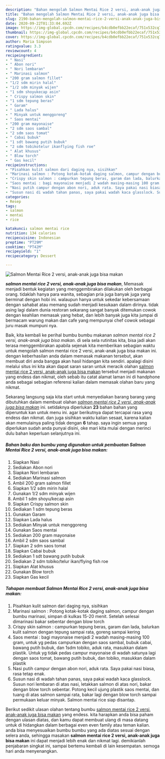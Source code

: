 ```yaml
---
description: "Bahan mengolah Salmon Mentai Rice 2 versi, anak-anak juga bisa makan, Menggugah Selera"
title: "Bahan mengolah Salmon Mentai Rice 2 versi, anak-anak juga bisa makan, Menggugah Selera"
slug: 2190-bahan-mengolah-salmon-mentai-rice-2-versi-anak-anak-juga-bisa-makan-menggugah-selera
date: 2020-09-22T01:33:04.692Z
image: https://img-global.cpcdn.com/recipes/b4cdb0efbb22ecaf/751x532cq70/salmon-mentai-rice-2-versi-anak-anak-juga-bisa-makan-foto-resep-utama.jpg
thumbnail: https://img-global.cpcdn.com/recipes/b4cdb0efbb22ecaf/751x532cq70/salmon-mentai-rice-2-versi-anak-anak-juga-bisa-makan-foto-resep-utama.jpg
cover: https://img-global.cpcdn.com/recipes/b4cdb0efbb22ecaf/751x532cq70/salmon-mentai-rice-2-versi-anak-anak-juga-bisa-makan-foto-resep-utama.jpg
author: Maria Simpson
ratingvalue: 3.3
reviewcount: 4
recipeingredient:
- " Nasi"
- " Abon nori"
- " Nori lembaran"
- " Marinasi salmon"
- "200 gram salmon fillet"
- "1/2 sdm mirin halal"
- "1/2 sdm minyak wijen"
- "1 sdm shoyukecap asin"
- " Crispy salmon skin"
- "1 sdm tepung beras"
- " Garam"
- " Lada halus"
- " Minyak untuk menggoreng"
- " Saos mentai"
- "200 gram mayonaise"
- "2 sdm saos sambal"
- "2 sdm saos tomat"
- " Cabai bubuk"
- "1 sdt bawang putih bubuk"
- "2 sdm tobikotelur ikanflying fish roe"
- " Alat khusus"
- " Blow torch"
- " Gas kecil"
recipeinstructions:
- "Pisahkan kulit salmon dari daging nya, sisihkan"
- "Marinasi salmon : Potong kotak-kotak daging salmon, campur dengan bumbu marinasi, simpan di kulkas 15-20 menit. Setelah selesai dimarinasi bakar sebentar dengan blow torch"
- "Crispy skin salmon : campurkan tepung beras, garam dan lada, balurkan kulit salmon dengan tepung sampai rata, goreng sampai kering"
- "Saos mentai : bagi mayonaise menjadi 2 wadah masing-masing 100 gram, untuk yg pedas campurkan dengan saos sambal, bubuk cabai, bawang putih bubuk, dan 1sdm tobiko, aduk rata, masukkan dalam plastik. Untuk yg tidak pedas campur mayonaise di wadah satunya lagi dengan saos tomat, bawang putih bubuk, dan tobiko, masukkan dalam plastik"
- "Nasi putih campur dengan abon nori, aduk rata. Saya pakai nasi biasa, rasa tetap enak."
- "Susun nasi di wadah tahan panas, saya pakai wadah kaca glasslock. Susun nori lembaran di atas nasi, letakkan salmon di atas nori, bakar dengan blow torch sebentar. Potong kecil ujung plastik saos mentai, dan tuang di atas salmon sampai rata, bakar lagi dengan blow torch sampai permukaan keluar minyak. Salmon mentai rice siap disantap."
categories:
- Resep
tags:
- salmon
- mentai
- rice

katakunci: salmon mentai rice 
nutrition: 134 calories
recipecuisine: Indonesian
preptime: "PT29M"
cooktime: "PT42M"
recipeyield: "1"
recipecategory: Dessert

---
```



![Salmon Mentai Rice 2 versi, anak-anak juga bisa makan](https://img-global.cpcdn.com/recipes/b4cdb0efbb22ecaf/751x532cq70/salmon-mentai-rice-2-versi-anak-anak-juga-bisa-makan-foto-resep-utama.jpg)

<b><i>salmon mentai rice 2 versi, anak-anak juga bisa makan</i></b>, Memasak menjadi bentuk kegiatan yang menggembirakan dilakukan oleh berbagai orang. tidaklah hanya para wanita, sebagian pria juga banyak juga yang berminat dengan hobi ini. walaupun hanya untuk sekedar kebersamaan dengan sahabat atau memang sudah menjadi kesukaan dalam dirinya. tidak asing lagi dalam dunia restoran sekarang sangat banyak ditemukan cowok dengan keahlian memasak yang hebat, dan lebih banyak juga kita jumpai di bermacam warung makan dan cafe yang mempunyai chef cowok sebagai juru masak mumpuni nya.

Baik, kita kembali ke perihal bumbu bumbu makanan <i>salmon mentai rice 2 versi, anak-anak juga bisa makan</i>. di sela sela rutinitas kita, bisa jadi akan terasa menggembirakan apabila sejenak kita memberikan sebagian waktu untuk mengolah salmon mentai rice 2 versi, anak-anak juga bisa makan ini. dengan keberhasilan anda dalam memasak makanan tersebut, akan membuat diri anda bangga akan hasil hidangan kita sendiri. apalagi disini melalui situs ini kita akan dapat saran saran untuk meracik olahan <u>salmon mentai rice 2 versi, anak-anak juga bisa makan</u> tersebut menjadi makanan yang endess dan nikmat, oleh sebab itu catat alamat laman ini di handphone anda sebagai sebagian referensi kalian dalam memasak olahan baru yang nikmat.




Sekarang langsung saja kita start untuk menyediakan barang barang yang dibutuhkan dalam membuat olahan <u><i>salmon mentai rice 2 versi, anak-anak juga bisa makan</i></u> ini. setidaknya diperlukan <b>23</b> bahan bahan yang diperuntuk kan untuk menu ini. agar berikutnya dapat tercapai rasa yang endess dan nikmat. dan juga sisihkan waktu kalian sesaat, karena kalian akan memulainya paling tidak dengan <b>6</b> tahap. saya ingin semua yang diperlukan sudah anda punyai disini, oke mari kita mulai dengan merinci dulu bahan keperluan selanjutnya ini.

<!--inarticleads1-->

##### Bahan baku dan bumbu yang digunakan untuk pembuatan Salmon Mentai Rice 2 versi, anak-anak juga bisa makan:

1. Siapkan  Nasi
1. Sediakan  Abon nori
1. Siapkan  Nori lembaran
1. Sediakan  Marinasi salmon
1. Ambil 200 gram salmon fillet
1. Siapkan 1/2 sdm mirin halal
1. Gunakan 1/2 sdm minyak wijen
1. Ambil 1 sdm shoyu/kecap asin
1. Siapkan  Crispy salmon skin
1. Sediakan 1 sdm tepung beras
1. Gunakan  Garam
1. Siapkan  Lada halus
1. Sediakan  Minyak untuk menggoreng
1. Gunakan  Saos mentai
1. Sediakan 200 gram mayonaise
1. Ambil 2 sdm saos sambal
1. Siapkan 2 sdm saos tomat
1. Siapkan  Cabai bubuk
1. Sediakan 1 sdt bawang putih bubuk
1. Sediakan 2 sdm tobiko/telur ikan/flying fish roe
1. Siapkan  Alat khusus
1. Gunakan  Blow torch
1. Siapkan  Gas kecil




<!--inarticleads2-->

##### Tahapan membuat Salmon Mentai Rice 2 versi, anak-anak juga bisa makan:

1. Pisahkan kulit salmon dari daging nya, sisihkan
1. Marinasi salmon : Potong kotak-kotak daging salmon, campur dengan bumbu marinasi, simpan di kulkas 15-20 menit. Setelah selesai dimarinasi bakar sebentar dengan blow torch
1. Crispy skin salmon : campurkan tepung beras, garam dan lada, balurkan kulit salmon dengan tepung sampai rata, goreng sampai kering
1. Saos mentai : bagi mayonaise menjadi 2 wadah masing-masing 100 gram, untuk yg pedas campurkan dengan saos sambal, bubuk cabai, bawang putih bubuk, dan 1sdm tobiko, aduk rata, masukkan dalam plastik. Untuk yg tidak pedas campur mayonaise di wadah satunya lagi dengan saos tomat, bawang putih bubuk, dan tobiko, masukkan dalam plastik
1. Nasi putih campur dengan abon nori, aduk rata. Saya pakai nasi biasa, rasa tetap enak.
1. Susun nasi di wadah tahan panas, saya pakai wadah kaca glasslock. Susun nori lembaran di atas nasi, letakkan salmon di atas nori, bakar dengan blow torch sebentar. Potong kecil ujung plastik saos mentai, dan tuang di atas salmon sampai rata, bakar lagi dengan blow torch sampai permukaan keluar minyak. Salmon mentai rice siap disantap.




Berikut sedikit ulasan olahan tentang bumbu <u>salmon mentai rice 2 versi, anak-anak juga bisa makan</u> yang endess. kita harapkan anda bisa paham dengan ulasan diatas, dan kamu dapat membuat ulang di masa datang untuk di hidangkan dalam berbagai even even family atau teman kalian. anda bisa menyesuaikan bumbu bumbu yang ada diatas sesuai dengan selera anda, sehingga masakan <b>salmon mentai rice 2 versi, anak-anak juga bisa makan</b> ini dapat menjadi lebih enak dan nikmat lagi. demikianlah penjabaran singkat ini, sampai bertemu kembali di lain kesempatan. semoga hari anda menyenangkan.
